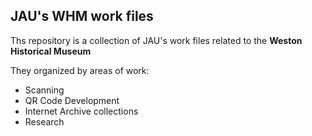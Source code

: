 ## JAU's WHM work files

Ths repository is a collection of JAU's work files related to the **Weston Historical Museum**

They organized by areas of work:

- Scanning
- QR Code Development
- Internet Archive collections
- Research
  
